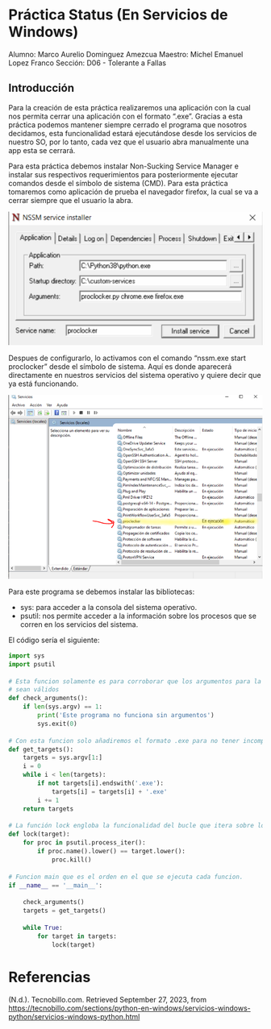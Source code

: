 # Práctica Status (En Servicios de Windows)

Alumno: Marco Aurelio Dominguez Amezcua
Maestro: Michel Emanuel Lopez Franco
Sección: D06 - Tolerante a Fallas

## Introducción

Para la creación de esta práctica realizaremos una aplicación con la cual nos permita cerrar una aplicación con el formato “.exe”. Gracias a esta práctica podemos mantener siempre cerrado el programa que nosotros decidamos, esta funcionalidad estará ejecutándose desde los servicios de nuestro SO, por lo tanto, cada vez que el usuario abra manualmente una app esta se cerrará.

Para esta práctica debemos instalar Non-Sucking Service Manager e instalar sus respectivos requerimientos para posteriormente ejecutar comandos desde el símbolo de sistema (CMD). Para esta práctica tomaremos como aplicación de prueba el navegador firefox, la cual se va a cerrar siempre que el usuario la abra.

![NS](https://github.com/MarcoAurelio-1tb/ToleranteAFallas_2023B/blob/main/Status/Imagenes/nonsucking.PNG)

Despues de configurarlo, lo activamos con el comando “nssm.exe start proclocker” desde el símbolo de sistema. Aquí es donde aparecerá directamente en nuestros servicios del sistema operativo y quiere decir que ya está funcionando.

![NS](https://github.com/MarcoAurelio-1tb/ToleranteAFallas_2023B/blob/main/Status/Imagenes/servicios.PNG)

Para este programa se debemos instalar las bibliotecas:
-	sys: para acceder a la consola del sistema operativo.
-	psutil: nos permite acceder a la información sobre los procesos que se corren en los servicios del sistema.

El código sería el siguiente:

```python
import sys
import psutil

# Esta funcion solamente es para corroborar que los argumentos para la funcion
# sean válidos
def check_arguments():
    if len(sys.argv) == 1:
    	print('Este programa no funciona sin argumentos')
    	sys.exit(0)

# Con esta funcion solo añadiremos el formato .exe para no tener incompatibilidades
def get_targets():
    targets = sys.argv[1:]
    i = 0
    while i < len(targets):
    	if not targets[i].endswith('.exe'):
    		targets[i] = targets[i] + '.exe'
    	i += 1
    return targets

# La función lock engloba la funcionalidad del bucle que itera sobre los procesos activos.
def lock(target): 
    for proc in psutil.process_iter():
    	if proc.name().lower() == target.lower():
    		proc.kill()

# Funcion main que es el orden en el que se ejecuta cada funcion.
if __name__ == '__main__':

    check_arguments()
    targets = get_targets()

    while True:
    	for target in targets:
    		lock(target)
```

# Referencias

(N.d.). Tecnobillo.com. Retrieved September 27, 2023, from https://tecnobillo.com/sections/python-en-windows/servicios-windows-python/servicios-windows-python.html
